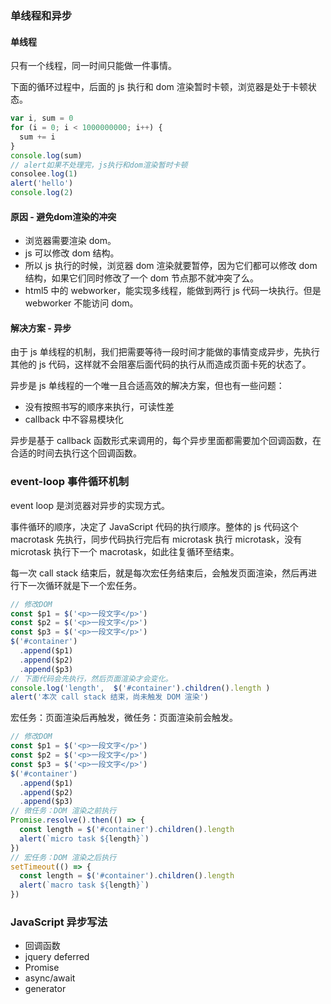 ### 单线程和异步

#### 单线程

只有一个线程，同一时间只能做一件事情。

下面的循环过程中，后面的 js 执行和 dom 渲染暂时卡顿，浏览器是处于卡顿状态。

```js
var i, sum = 0
for (i = 0; i < 1000000000; i++) {
  sum += i
}
console.log(sum)
// alert如果不处理完，js执行和dom渲染暂时卡顿
consolee.log(1)
alert('hello')
console.log(2)
```

#### 原因 - 避免dom渲染的冲突

* 浏览器需要渲染 dom。
* js 可以修改 dom 结构。
* 所以 js 执行的时候，浏览器 dom 渲染就要暂停，因为它们都可以修改 dom 结构，如果它们同时修改了一个 dom 节点那不就冲突了么。
* html5 中的 webworker，能实现多线程，能做到两行 js 代码一块执行。但是 webworker 不能访问 dom。

#### 解决方案 - 异步

由于 js 单线程的机制，我们把需要等待一段时间才能做的事情变成异步，先执行其他的 js 代码，这样就不会阻塞后面代码的执行从而造成页面卡死的状态了。

异步是 js 单线程的一个唯一且合适高效的解决方案，但也有一些问题：

* 没有按照书写的顺序来执行，可读性差
* callback 中不容易模块化

异步是基于 callback 函数形式来调用的，每个异步里面都需要加个回调函数，在合适的时间去执行这个回调函数。



### event-loop 事件循环机制

event loop 是浏览器对异步的实现方式。

事件循环的顺序，决定了 JavaScript 代码的执行顺序。整体的 js 代码这个 macrotask 先执行，同步代码执行完后有 microtask 执行 microtask，没有 microtask 执行下一个 macrotask，如此往复循环至结束。

每一次 call stack 结束后，就是每次宏任务结束后，会触发页面渲染，然后再进行下一次循环就是下一个宏任务。

```js
// 修改DOM
const $p1 = $('<p>一段文字</p>')
const $p2 = $('<p>一段文字</p>')
const $p3 = $('<p>一段文字</p>')
$('#container')
  .append($p1)
  .append($p2)
  .append($p3)
// 下面代码会先执行，然后页面渲染才会变化。
console.log('length',  $('#container').children().length )
alert('本次 call stack 结束，尚未触发 DOM 渲染')
```

宏任务：页面渲染后再触发，微任务：页面渲染前会触发。

```js
// 修改DOM
const $p1 = $('<p>一段文字</p>')
const $p2 = $('<p>一段文字</p>')
const $p3 = $('<p>一段文字</p>')
$('#container')
  .append($p1)
  .append($p2)
  .append($p3)
// 微任务：DOM 渲染之前执行
Promise.resolve().then(() => {
  const length = $('#container').children().length     
  alert(`micro task ${length}`)
})
// 宏任务：DOM 渲染之后执行
setTimeout(() => {    
  const length = $('#container').children().length
  alert(`macro task ${length}`)
})
```



### JavaScript 异步写法

* 回调函数
* jquery deferred
* Promise
* async/await
* generator
